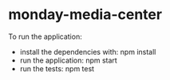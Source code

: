 monday-media-center
===================

To run the application:

- install the dependencies with: npm install
- run the application: npm start
- run the tests: npm test

